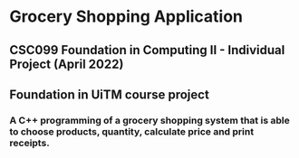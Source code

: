 # Grocery Shopping Application
## CSC099 Foundation in Computing II - Individual Project (April 2022)
## Foundation in UiTM course project
### A C++ programming of a grocery shopping system that is able to choose products, quantity, calculate price and print receipts.
